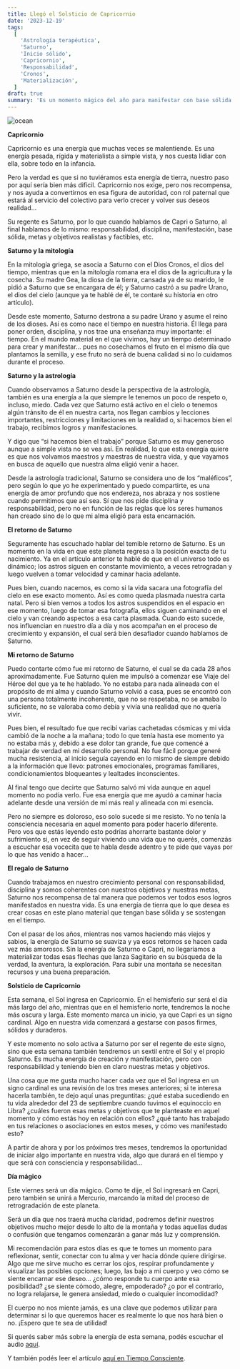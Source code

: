 ```yaml
---
title: Llegó el Solsticio de Capricornio
date: '2023-12-19'
tags:
  [
    'Astrología terapéutica',
    'Saturno',
    'Inicio sólido',
    'Capricornio',
    'Responsabilidad',
    'Cronos',
    'Materialización',
  ]
draft: true
summary: 'Es un momento mágico del año para manifestar con base sólida'
---
```


<Image alt="ocean" src="/static/images/Blog/Tiempo-consciente/capricornio.jpg" width={850} height={500} />

**Capricornio**

Capricornio es una energía que muchas veces se malentiende. Es una energía pesada, rígida y materialista a simple vista, y nos cuesta lidiar con ella, sobre todo en la infancia.

Pero la verdad es que si no tuviéramos esta energía de tierra, nuestro paso por aquí sería bien más difícil. Capricornio nos exige, pero nos recompensa, y nos ayuda a convertirnos en esa figura de autoridad, con rol paternal que estará al servicio del colectivo para verlo crecer y volver sus deseos realidad…

Su regente es Saturno, por lo que cuando hablamos de Capri o Saturno, al final hablamos de lo mismo: responsabilidad, disciplina, manifestación, base sólida, metas y objetivos realistas y factibles, etc.

**Saturno y la mitología**

En la mitología griega, se asocia a Saturno con el Dios Cronos, el dios del tiempo, mientras que en la mitología romana era el dios de la agricultura y la cosecha. Su madre Gea, la diosa de la tierra, cansada ya de su marido, le pidió a Saturno que se encargara de él; y Saturno castró a su padre Urano, el dios del cielo (aunque ya te hablé de él, te contaré su historia en otro artículo).

Desde este momento, Saturno destrona a su padre Urano y asume el reino de los dioses. Así es como nace el tiempo en nuestra historia. Él llega para poner orden, disciplina, y nos trae una enseñanza muy importante: el tiempo. En el mundo material en el que vivimos, hay un tiempo determinado para crear y manifestar… pues no cosechamos el fruto en el mismo día que plantamos la semilla, y ese fruto no será de buena calidad si no lo cuidamos durante el proceso.

**Saturno y la astrología**

Cuando observamos a Saturno desde la perspectiva de la astrología, también es una energía a la que siempre le tenemos un poco de respeto o, incluso, miedo. Cada vez que Saturno está activo en el cielo o tenemos algún tránsito de él en nuestra carta, nos llegan cambios y lecciones importantes, restricciones y limitaciones en la realidad o, si hacemos bien el trabajo, recibimos logros y manifestaciones.

Y digo que “si hacemos bien el trabajo” porque Saturno es muy generoso aunque a simple vista no se vea así. En realidad, lo que esta energía quiere es que nos volvamos maestros y maestras de nuestra vida, y que vayamos en busca de aquello que nuestra alma eligió venir a hacer.

Desde la astrología tradicional, Saturno se considera uno de los “maléficos”, pero según lo que yo he experimentado y puedo compartirte, es una energía de amor profundo que nos endereza, nos abraza y nos sostiene cuando permitimos que así sea. Sí que nos pide disciplina y responsabilidad, pero no en función de las reglas que los seres humanos han creado sino de lo que mi alma eligió para esta encarnación.

**El retorno de Saturno**

Seguramente has escuchado hablar del temible retorno de Saturno. Es un momento en la vida en que este planeta regresa a la posición exacta de tu nacimiento. Ya en el artículo anterior te hablé de que en el universo todo es dinámico; los astros siguen en constante movimiento, a veces retrogradan y luego vuelven a tomar velocidad y caminar hacia adelante.

Pues bien, cuando nacemos, es como si la vida sacara una fotografía del cielo en ese exacto momento. Así es como queda plasmada nuestra carta natal. Pero si bien vemos a todos los astros suspendidos en el espacio en ese momento, luego de tomar esa fotografía, ellos siguen caminando en el cielo y van creando aspectos a esa carta plasmada. Cuando esto sucede, nos influencian en nuestro día a día y nos acompañan en el proceso de crecimiento y expansión, el cual será bien desafiador cuando hablamos de Saturno.

**Mi retorno de Saturno**

Puedo contarte cómo fue mi retorno de Saturno, el cual se da cada 28 años aproximadamente. Fue Saturno quien me impulsó a comenzar ese Viaje del Héroe del que ya te he hablado. Yo no estaba para nada alineada con el propósito de mi alma y cuando Saturno volvió a casa, pues se encontró con una persona totalmente incoherente, que no se respetaba, no se amaba lo suficiente, no se valoraba como debía y vivía una realidad que no quería vivir.

Pues bien, el resultado fue que recibí varias cachetadas cósmicas y mi vida cambió de la noche a la mañana; todo lo que tenía hasta ese momento ya no estaba más y, debido a ese dolor tan grande, fue que comencé a trabajar de verdad en mi desarrollo personal. No fue fácil porque generé mucha resistencia, al inicio seguía cayendo en lo mismo de siempre debido a la información que llevo: patrones emocionales, programas familiares, condicionamientos bloqueantes y lealtades inconscientes.

Al final tengo que decirte que Saturno salvó mi vida aunque en aquel momento no podía verlo. Fue esa energía que me ayudó a caminar hacia adelante desde una versión de mí más real y alineada con mi esencia.

Pero no siempre es doloroso, eso solo sucede si me resisto. Yo no tenía la consciencia necesaria en aquel momento para poder hacerlo diferente. Pero vos que estás leyendo esto podrías ahorrarte bastante dolor y sufrimiento si, en vez de seguir viviendo una vida que no querés, comenzás a escuchar esa vocecita que te habla desde adentro y te pide que vayas por lo que has venido a hacer…

**El regalo de Saturno**

Cuando trabajamos en nuestro crecimiento personal con responsabilidad, disciplina y somos coherentes con nuestros objetivos y nuestras metas, Saturno nos recompensa de tal manera que podemos ver todos esos logros manifestados en nuestra vida. Es una energía de tierra que lo que desea es crear cosas en este plano material que tengan base sólida y se sostengan en el tiempo.

Con el pasar de los años, mientras nos vamos haciendo más viejos y sabios, la energía de Saturno se suaviza y ya esos retornos se hacen cada vez más amorosos. Sin la energía de Saturno o Capri, no llegaríamos a materializar todas esas flechas que lanza Sagitario en su búsqueda de la verdad, la aventura, la exploración. Para subir una montaña se necesitan recursos y una buena preparación.

**Solsticio de Capricornio**

Esta semana, el Sol ingresa en Capricornio. En el hemisferio sur será el día más largo del año, mientras que en el hemisferio norte, tendremos la noche más oscura y larga. Este momento marca un inicio, ya que Capri es un signo cardinal. Algo en nuestra vida comenzará a gestarse con pasos firmes, sólidos y duraderos.

Y este momento no solo activa a Saturno por ser el regente de este signo, sino que esta semana también tendremos un sextil entre el Sol y el propio Saturno. Es mucha energía de creación y manifestación, pero con responsabilidad y teniendo bien en claro nuestras metas y objetivos.

Una cosa que me gusta mucho hacer cada vez que el Sol ingresa en un signo cardinal es una revisión de los tres meses anteriores; si te interesa hacerla también, te dejo aquí unas preguntitas: ¿qué estaba sucediendo en tu vida alrededor del 23 de septiembre cuando tuvimos el equinoccio en Libra? ¿cuáles fueron esas metas y objetivos que te planteaste en aquel momento y cómo estás hoy en relación con ellos? ¿qué tanto has trabajado en tus relaciones o asociaciones en estos meses, y cómo ves manifestado esto?

A partir de ahora y por los próximos tres meses, tendremos la oportunidad de iniciar algo importante en nuestra vida, algo que durará en el tiempo y que será con consciencia y responsabilidad…

**Día mágico**

Este viernes será un día mágico. Como te dije, el Sol ingresará en Capri, pero también se unirá a Mercurio, marcando la mitad del proceso de retrogradación de este planeta.

Será un día que nos traerá mucha claridad, podremos definir nuestros objetivos mucho mejor desde lo alto de la montaña y todas aquellas dudas o confusión que tengamos comenzarán a ganar más luz y comprensión.

Mi recomendación para estos días es que te tomes un momento para reflexionar, sentir, conectar con tu alma y ver hacia dónde quiere dirigirse. Algo que me sirve mucho es cerrar los ojos, respirar profundamente y visualizar las posibles opciones; luego, las bajo a mi cuerpo y veo cómo se siente encarnar ese deseo… ¿cómo responde tu cuerpo ante esa posibilidad? ¿se siente cómodo, alegre, empoderado? ¿o por el contrario, no logra relajarse, le genera ansiedad, miedo o cualquier incomodidad?

El cuerpo no nos miente jamás, es una clave que podemos utilizar para determinar si lo que queremos hacer es realmente lo que nos hará bien o no. ¡Espero que te sea de utilidad!

Si querés saber más sobre la energía de esta semana, podés escuchar el audio [aquí](https://t.me/+FAsF6NBDMnU5NDQ8).

Y también podés leer el artículo [aquí en Tiempo Consciente](https://tiempoconsciente.com/alquimia-espiritual/preparado-para-el-analisis-interno/).
